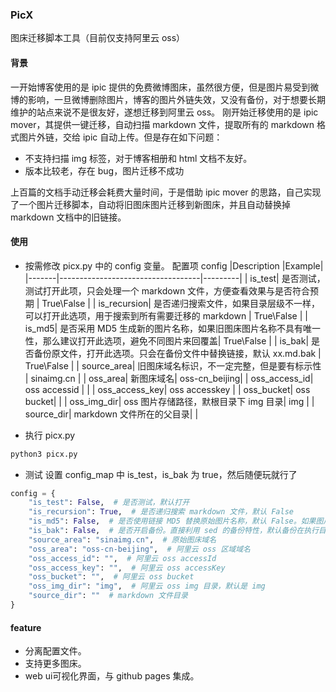 ### PicX
图床迁移脚本工具（目前仅支持阿里云 oss）

#### 背景
一开始博客使用的是 ipic 提供的免费微博图床，虽然很方便，但是图片易受到微博的影响，一旦微博删除图片，博客的图片外链失效，又没有备份，对于想要长期维护的站点来说不是很友好，遂想迁移到阿里云 oss。
刚开始迁移使用的是 ipic mover，其提供一键迁移，自动扫描 markdown 文件，提取所有的 markdown 格式图片外链，交给 ipic 自动上传。但是存在如下问题：
- 不支持扫描 img 标签，对于博客相册和 html 文档不友好。
- 版本比较老，存在 bug，图片迁移不成功

上百篇的文档手动迁移会耗费大量时间，于是借助 ipic mover 的思路，自己实现了一个图片迁移脚本，自动将旧图床图片迁移到新图床，并且自动替换掉 markdown 文档中的旧链接。

#### 使用
- 按需修改 picx.py 中的 config 变量。
配置项
config	|Description	|Example|
|-------|-----------------------------------|---------|
| is_test| 是否测试，测试打开此项，只会处理一个 markdown 文件，方便查看效果与是否符合预期 | True\False |
| is_recursion| 是否递归搜索文件，如果目录层级不一样，可以打开此选项，用于搜索到所有需要迁移的 markdown | True\False |
| is_md5| 是否采用 MD5 生成新的图片名称，如果旧图床图片名称不具有唯一性，那么建议打开此选项，避免不同图片来回覆盖| True\False |
| is_bak| 是否备份原文件，打开此选项。只会在备份文件中替换链接，默认 xx.md.bak | True\False |
| source_area| 旧图床域名标识，不一定完整，但是要有标示性 | sinaimg.cn |
| oss_area| 新图床域名| oss-cn_beijing|
| oss_access_id| oss accessid | |
| oss_access_key| oss accesskey |
| oss_bucket| oss bucket| |
| oss_img_dir| oss 图片存储路径，默根目录下 img 目录| img |
| source_dir| markdown 文件所在的父目录| |

- 执行 picx.py

```python
python3 picx.py
```
- 测试
设置 config_map 中 is_test，is_bak 为 true，然后随便玩就行了
```python
config = {
    "is_test": False,  # 是否测试，默认打开
    "is_recursion": True,  # 是否递归搜索 markdown 文件，默认 False
    "is_md5": False,  # 是否使用链接 MD5 替换原始图片名称，默认 False。如果图片名称不具有唯一性，建议开启
    "is_bak": False,  # 是否开启备份。直接利用 sed 的备份特性，默认备份在执行目录，备份文件名为 xx_bak.md
    "source_area": "sinaimg.cn",  # 原始图床域名
    "oss_area": "oss-cn-beijing",  # 阿里云 oss 区域域名
    "oss_access_id": "",  # 阿里云 oss accessId
    "oss_access_key": "",  # 阿里云 oss accessKey
    "oss_bucket": "",  # 阿里云 oss bucket
    "oss_img_dir": "img",  # 阿里云 oss img 目录，默认是 img
    "source_dir": ""  # markdown 文件目录
}
```


#### feature
- 分离配置文件。
- 支持更多图床。
- web ui可视化界面，与 github pages 集成。


